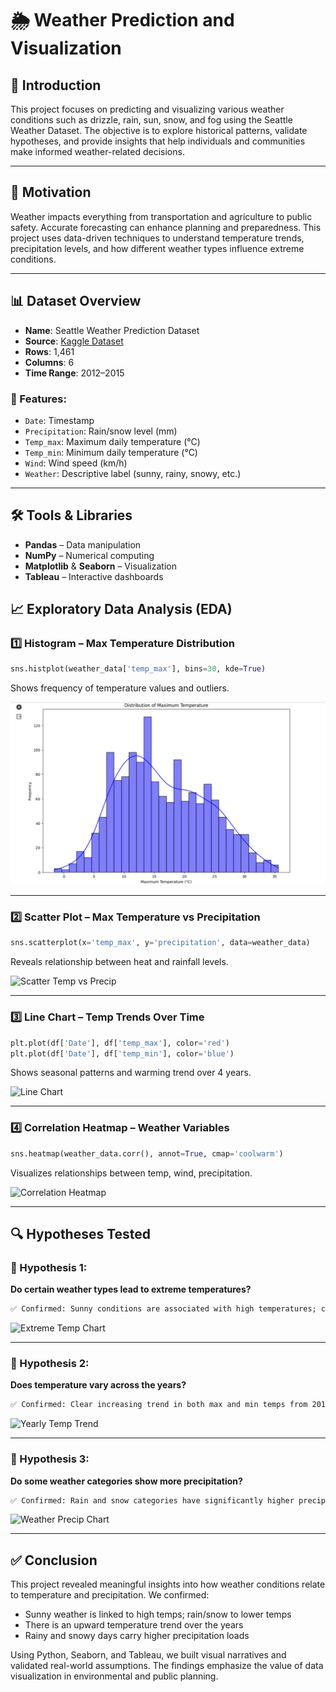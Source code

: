 # 🌦️ Weather Prediction and Visualization

## 📌 Introduction

This project focuses on predicting and visualizing various weather conditions such as drizzle, rain, sun, snow, and fog using the Seattle Weather Dataset. The objective is to explore historical patterns, validate hypotheses, and provide insights that help individuals and communities make informed weather-related decisions.

---

## 🎯 Motivation

Weather impacts everything from transportation and agriculture to public safety. Accurate forecasting can enhance planning and preparedness. This project uses data-driven techniques to understand temperature trends, precipitation levels, and how different weather types influence extreme conditions.

---

## 📊 Dataset Overview

- **Name**: Seattle Weather Prediction Dataset  
- **Source**: [Kaggle Dataset](https://www.kaggle.com/datasets/ananthr1/weather-prediction)  
- **Rows**: 1,461  
- **Columns**: 6  
- **Time Range**: 2012–2015  

### 📑 Features:
- `Date`: Timestamp  
- `Precipitation`: Rain/snow level (mm)  
- `Temp_max`: Maximum daily temperature (°C)  
- `Temp_min`: Minimum daily temperature (°C)  
- `Wind`: Wind speed (km/h)  
- `Weather`: Descriptive label (sunny, rainy, snowy, etc.)

---

## 🛠️ Tools & Libraries

- **Pandas** – Data manipulation  
- **NumPy** – Numerical computing  
- **Matplotlib** & **Seaborn** – Visualization  
- **Tableau** – Interactive dashboards  



## 📈 Exploratory Data Analysis (EDA)

### 1️⃣ Histogram – Max Temperature Distribution
```python
sns.histplot(weather_data['temp_max'], bins=30, kde=True)
```
Shows frequency of temperature values and outliers.

![Max Temp Histogram](image/chart_temp_max_hist.png)

---

### 2️⃣ Scatter Plot – Max Temperature vs Precipitation
```python
sns.scatterplot(x='temp_max', y='precipitation', data=weather_data)
```
Reveals relationship between heat and rainfall levels.

![Scatter Temp vs Precip](images/chart_scatter_temp_precip.png)

---

### 3️⃣ Line Chart – Temp Trends Over Time
```python
plt.plot(df['Date'], df['temp_max'], color='red')
plt.plot(df['Date'], df['temp_min'], color='blue')
```
Shows seasonal patterns and warming trend over 4 years.

![Line Chart](images/chart_temp_trends.png)

---

### 4️⃣ Correlation Heatmap – Weather Variables
```python
sns.heatmap(weather_data.corr(), annot=True, cmap='coolwarm')
```
Visualizes relationships between temp, wind, precipitation.

![Correlation Heatmap](images/chart_correlation_matrix.png)

---

## 🔍 Hypotheses Tested

### 📌 Hypothesis 1:
**Do certain weather types lead to extreme temperatures?**
```markdown
✅ Confirmed: Sunny conditions are associated with high temperatures; cold temps appear more in fog, snow, drizzle.
```
![Extreme Temp Chart](images/chart_extreme_weather_types.png)

---

### 📌 Hypothesis 2:
**Does temperature vary across the years?**
```markdown
✅ Confirmed: Clear increasing trend in both max and min temps from 2012 to 2015.
```
![Yearly Temp Trend](images/chart_yearly_temp_trend.png)

---

### 📌 Hypothesis 3:
**Do some weather categories show more precipitation?**
```markdown
✅ Confirmed: Rain and snow categories have significantly higher precipitation.
```
![Weather Precip Chart](images/chart_weather_vs_precip.png)

---

## ✅ Conclusion

This project revealed meaningful insights into how weather conditions relate to temperature and precipitation. We confirmed:

- Sunny weather is linked to high temps; rain/snow to lower temps  
- There is an upward temperature trend over the years  
- Rainy and snowy days carry higher precipitation loads  

Using Python, Seaborn, and Tableau, we built visual narratives and validated real-world assumptions. The findings emphasize the value of data visualization in environmental and public planning.

